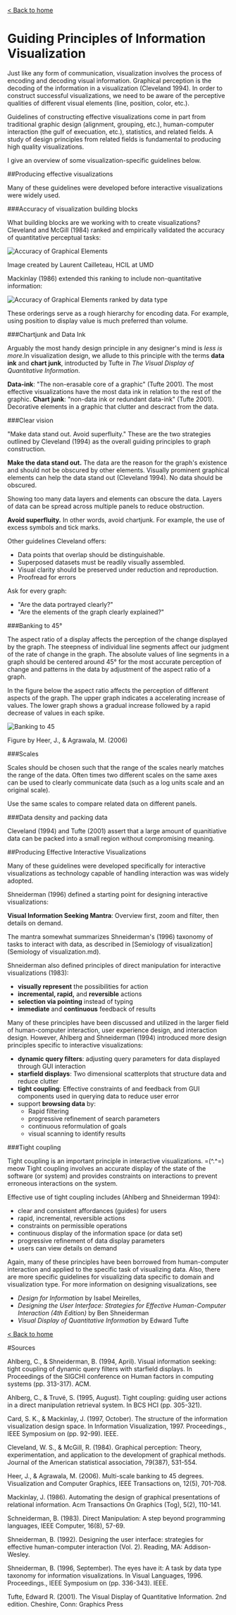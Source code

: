 [< Back to home](README.md)

Guiding Principles of Information Visualization
====

Just like any form of communication, visualization involves the process of encoding and decoding visual information. Graphical perception is the decoding of the information in a visualization (Cleveland 1994). In order to construct successful visualizations, we need to be aware of the perceptive qualities of different visual elements (line, position, color, etc.). 

Guidelines of constructing effective visualizations come in part from traditional graphic design (alignment, grouping, etc.), human-computer interaction (the gulf of execuation, etc.), statistics, and related fields. A study of design principles from related fields is fundamental to producing high quality visualizations. 

I give an overview of some visualization-specific guidelines below. 

##Producing effective visualizations

Many of these guidelines were developed before interactive visualizations were widely used. 

###Accuracy of visualization building blocks

What building blocks are we working with to create visualizations? Cleveland and McGill (1984) ranked and empirically validated the accuracy of quantitative perceptual tasks:

![Accuracy of Graphical Elements](/images/degreesofaccuracy.gif)

Image created by Laurent Cailleteau, HCIL at UMD

Mackinlay (1986) extended this ranking to include non-quantitative information:

![Accuracy of Graphical Elements ranked by data type](/images/Mackinlay_PerceptualTask.jpg)

These orderings serve as a rough hierarchy for encoding data. For example, using position to display value is much preferred than volume. 

###Chartjunk and Data Ink

Arguably the most handy design principle in any designer's mind is _less is more_.In visualization design, we allude to this principle with the terms __data ink__ and __chart junk__, introducted by Tufte in _The Visual Display of Quantitative Information_.

__Data-ink__: "The non-erasable core of a graphic" (Tufte 2001). The most effective visualizations have the most data ink in relation to the rest of the graphic. 
__Chart junk__: "non-data ink or redundant data-ink" (Tufte 2001). Decorative elements in a graphic that clutter and descract from the data. 

###Clear vision

"Make data stand out. Avoid superfluity." These are the two strategies outlined by Cleveland (1994) as the overall guiding principles to graph construction.

__Make the data stand out.__ The data are the reason for the graph's existence and should not be obscured by other elements. Visually prominent graphical elements can help the data stand out (Cleveland 1994). No data should be obscured.

Showing too many data layers and elements can obscure the data. Layers of data can be spread across multiple panels to reduce obstruction.

__Avoid superfluity.__ In other words, avoid chartjunk. For example, the use of excess symbols and tick marks.

Other guidelines Cleveland offers:

- Data points that overlap should be distinguishable.
- Superposed datasets must be readily visually assembled.
- Visual clarity should be preserved under reduction and reproduction.
- Proofread for errors

Ask for every graph:

- "Are the data portrayed clearly?"
- "Are the elements of the graph clearly explained?"

###Banking to 45°

The aspect ratio of a display affects the perception of the change displayed by the graph. The steepness of individual line segments affect our judgment of the rate of change in the graph. The absolute values of line segments in a graph should be centered around 45° for the most accurate perception of change and patterns in the data by adjustment of the aspect ratio of a graph.

In the figure below the aspect ratio affects the perception of different aspects of the graph. The upper graph indicates a accelerating increase of values. The lower graph shows a gradual increase followed by a rapid decrease of values in each spike.

![Banking to 45](/images/bankingto45.gif)

Figure by Heer, J., & Agrawala, M. (2006)

###Scales

Scales should be chosen such that the range of the scales nearly matches the range of the data. Often times two different scales on the same axes can be used to clearly communicate data (such as a log units scale and an original scale).

Use the same scales to compare related data on different panels.

###Data density and packing data

Cleveland (1994) and Tufte (2001) assert that a large amount of quanitiative data can be packed into a small region without compromising meaning.

##Producing Effective Interactive Visualizations

Many of these guidelines were developed specifically for interactive visualizations as technology capable of handling interaction was was widely adopted.

Shneiderman (1996) defined a starting point for designing interactive visualizations: 

__Visual Information Seeking Mantra__: Overview first, zoom and filter, then details on demand. 

The mantra somewhat summarizes Shneiderman's (1996) taxonomy of tasks to interact with data, as described in [Semiology of visualization](Semiology of visualization.md).

Shneiderman also defined principles of direct manipulation for interactive visualizations (1983):

- __visually represent__ the possibilities for action
- __incremental, rapid,__ and __reversible__ actions
- __selection via pointing__ instead of typing
- __immediate__ and __continuous__ feedback of results

Many of these principles have been discussed and utilized in the larger field of human-computer interaction, user experience design, and interaction design. However, Ahlberg and Shneiderman (1994) introduced more design principles specific to interactive visualizations:

- __dynamic query filters__: adjusting query parameters for data displayed through GUI interaction
- __starfield displays__: Two dimensional scatterplots that structure data and reduce clutter
- __tight coupling__: Effective constraints of and feedback from GUI components used in querying data to reduce user error
- support __browsing data__ by:
	- Rapid filtering
	- progressive refinement of search parameters
	- continuous reformulation of goals
	- visual scanning to identify results 

###Tight coupling

Tight coupling is an important principle in interactive visualizations. =(^.^=) meow Tight coupling involves an accurate display of the state of the software (or system) and provides constraints on interactions to prevent erroneous interactions on the system.

Effective use of tight coupling includes (Ahlberg and Shneiderman 1994):

- clear and consistent affordances (guides) for users
- rapid, incremental, reversible actions
- constraints on permissible operations
- continuous display of the information space (or data set)
- progressive refinement of data display parameters
- users can view details on demand

Again, many of these principles have been borrowed from human-computer interaction and applied to the specific task of visualizing data. Also, there are more specific guidelines for visualizing data specific to domain and visualization type. For more information on designing visualizations, see 

- _Design for Information_ by Isabel Meirelles, 
- _Designing the User Interface: Strategies for Effective Human-Computer Interaction (4th Edition)_ by Ben Shneiderman
- _Visual Display of Quantitative Information_ by Edward Tufte

[< Back to home](README.md)


#Sources

Ahlberg, C., & Shneiderman, B. (1994, April). Visual information seeking: tight coupling of dynamic query filters with starfield displays. In Proceedings of the SIGCHI conference on Human factors in computing systems (pp. 313-317). ACM.

Ahlberg, C., & Truvé, S. (1995, August). Tight coupling: guiding user actions in a direct manipulation retrieval system. In BCS HCI (pp. 305-321).

Card, S. K., & Mackinlay, J. (1997, October). The structure of the information visualization design space. In Information Visualization, 1997. Proceedings., IEEE Symposium on (pp. 92-99). IEEE.

Cleveland, W. S., & McGill, R. (1984). Graphical perception: Theory, experimentation, and application to the development of graphical methods. Journal of the American statistical association, 79(387), 531-554.

Heer, J., & Agrawala, M. (2006). Multi-scale banking to 45 degrees. Visualization and Computer Graphics, IEEE Transactions on, 12(5), 701-708.

Mackinlay, J. (1986). Automating the design of graphical presentations of relational information. Acm Transactions On Graphics (Tog), 5(2), 110-141.

Schneiderman, B. (1983). Direct Manipulation: A step beyond programming languages, IEEE Computer, 16(8), 57-69.

Shneiderman, B. (1992). Designing the user interface: strategies for effective human-computer interaction (Vol. 2). Reading, MA: Addison-Wesley.

Shneiderman, B. (1996, September). The eyes have it: A task by data type taxonomy for information visualizations. In Visual Languages, 1996. Proceedings., IEEE Symposium on (pp. 336-343). IEEE.

Tufte, Edward R. (2001). The Visual Display of Quantitative Information. 2nd edition. Cheshire, Conn: Graphics Press